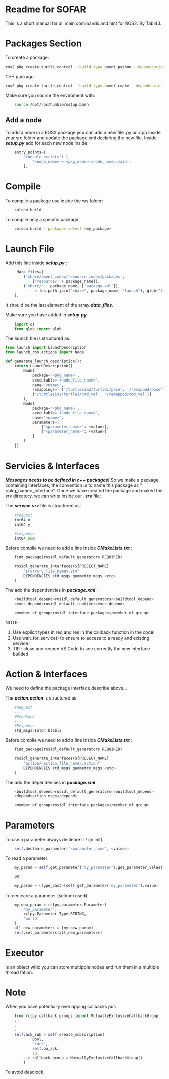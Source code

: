 # Readme for SOFAR
This is a short manual for all main commands and hint for ROS2. By Tabi43.

# Packages Section
To create a package:
``` bash
ros2 pkg create turtle_control --build-type ament_python --dependencies rclpy geometry_msgs std_msgs --node-name turtle controller
```
C++ package:
``` bash
ros2 pkg create turtle_control --build-type ament_cmake --dependencies rclpy geometry_msgs std_msgs --node-name turtle controller
```

Make sure you source the enviroment with:
```bash
    source /opt/ros/humble/setup.bash
```

## Add a node
To add a node in a ROS2 package you can add a new file .py or .cpp inside your src folder and update the package.xml declaring the new file. Inside ***setup.py*** add for each new node inside:
``` python
    entry_points={
        'console_scripts': [
            '<node_name> = <pkg_name>.<node_name>:main',
        ],
```

# Compile
To compile a package use inside the ws folder:
```bash
    colcon build
```
To compile only a specific package:
``` bash
    colcon build --packages-select <my_package>
```

# Launch File 
Add this line inside ***setup.py*** :    
``` python
     data_files=[
        ('share/ament_index/resource_index/packages',
            ['resource/' + package_name]),
        ('share/' + package_name, ['package.xml']),
        -----> (os.path.join("share", package_name, "launch"), glob("launch/*.launch.py")),
    ],
```
It should be the last element of the array ***data_files***.

Make sure you have added in ***setup.py***
``` python
    import os
    from glob import glob
```
The launch file is structured as:
``` python
from launch import LaunchDescription
from launch_ros.actions import Node

def generate_launch_description():
    return LaunchDescription([
        Node(
            package='<pkg_name>',
            executable='<node_file_name>',
            name='<name>',
            remappings=[ ('/turtlesim2/turtle1/pose', '/remapped/pose'),
            ('/turtlesim2/turtle1/cmd_vel', '/remapped/cmd_vel')]
        ),  
        Node(
            package='<pkg_name>',
            executable='<node_file_name>',
            name='<name>',
            parameters=[
                {"<parameter_name>": <value>},
                {"<parameter_name>": <value>}
            ]
        ) 
    ])
```

# Servicies & Interfaces
***Messages needs to be defined in c++ packages!***
So we make a package containing interfaces, the convention is to name this package as "<pkg_name>_interface". Once we have created the package and maked the *srv* directory, we can write inside our ***.srv*** file:

The ***service.srv*** file is structured as:
``` python
    #request
    int64 x
    int64 y
    ---
    #response
    int64 sum
```
Before compile we need to add a line inside ***CMakeLists.txt*** :
``` python
    find_package(rosidl_default_generators REQUIRED)

    rosidl_generate_interfaces(${PROJECT_NAME}        
        "srv/<srv_file_name>.srv"
        DEPENDENCIES std_msgs geometry_msgs <etc>
    )
```
The add the dependencies in ***package.xml*** :
``` python
    <buildtool_depend>rosidl_default_generators</buildtool_depend>
    <exec_depend>rosidl_default_runtime</exec_depend>

    <member_of_group>rosidl_interface_packages</member_of_group>
```

NOTE:
<ol>
    <li> Use explicit types in req and res in the callback function in the code!</li>
    <li>Use wait_for_service() to ensure to access to a ready and existing service !</li>
    <li>TIP : close and reopen VS Code to see correctly the new interface builded</li>
</ol>

# Action & Interfaces
We need to define the package interface describe above... 

The ***action.action*** is structured as:
``` python
    #Request
    ---
    #Feedback
    ---
    #Response
    std_msgs/Int64 blabla
```
Before compile we need to add a line inside ***CMakeLists.txt*** :
``` python
    find_package(rosidl_default_generators REQUIRED)

    rosidl_generate_interfaces(${PROJECT_NAME}       
        "action/<action_file_name>.action"
        DEPENDENCIES std_msgs geometry_msgs <etc>
    )
```
The add the dependencies in ***package.xml*** :
``` python
    <buildtool_depend>rosidl_default_generators</buildtool_depend>
    <depend>action_msgs</depend>

    <member_of_group>rosidl_interface_packages</member_of_group>
```
# Parameters
To use a parameter always decleare it ! (in init)
``` python
    self.decleare_parameter('<parameter_name', <value>)
```

To read a parameter:
``` python
    my_param = self.get_parameter('my_parameter').get_parameter_value().string_value

    OR

    my_param = <type_cast>(self.get_parameter('my_parameter').value)
```
To decleare a parameter (seldom used):
``` python
    my_new_param = rclpy.parameter.Parameter(
        'my_parameter',
        rclpy.Parameter.Type.STRING,
        'world'
    )
    all_new_parameters = [my_new_param]
    self.set_parameters(all_new_parameters)
```

# Executor
Is an object whic you can store multipole nodes and run them in a multiple thread fation. 

# Note
When you have potentially overlapping callbacks put:
``` python
    from rclpy.callback_groups import MutuallyExclusiveCallbackGroup
    .
    .
    .
    self.ack_sub = self.create_subscription(
            Bool,
            "/ack", 
            self.on_ack, 
            10,
       ---> callback_group = MutuallyExclusiveCallbackGroup()
        )
````
To avoid deadlock.
